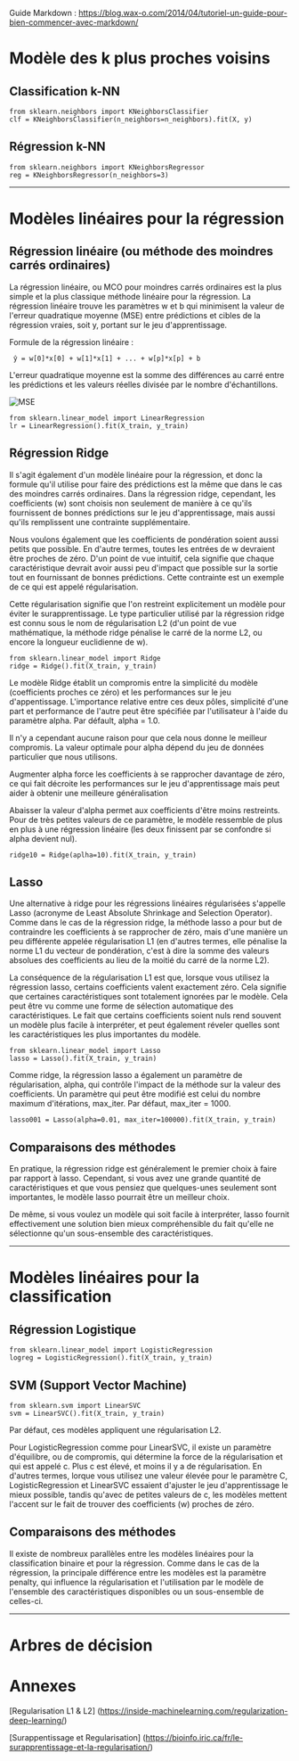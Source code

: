 Guide Markdown : https://blog.wax-o.com/2014/04/tutoriel-un-guide-pour-bien-commencer-avec-markdown/

# Modèle des k plus proches voisins

## Classification k-NN

<pre><code>from sklearn.neighbors import KNeighborsClassifier
clf = KNeighborsClassifier(n_neighbors=n_neighbors).fit(X, y)</code></pre>

## Régression k-NN

<pre><code>from sklearn.neighbors import KNeighborsRegressor
reg = KNeighborsRegressor(n_neighbors=3)</code></pre>

****************************************************************************************************

# Modèles linéaires pour la régression

## Régression linéaire (ou méthode des moindres carrés ordinaires)

La régression linéaire, ou MCO pour moindres carrés ordinaires est la plus simple et la plus classique méthode linéaire pour la régression. La régression linéaire trouve les paramètres w et b qui minimisent la valeur de l'erreur quadratique moyenne (MSE) entre prédictions et cibles de la régression vraies, soit y, portant sur le jeu d'apprentissage. 

Formule de la régression linéaire :
<pre><code> ŷ = w[0]*x[0] + w[1]*x[1] + ... + w[p]*x[p] + b </code></pre>

L'erreur quadratique moyenne est la somme des différences au carré entre les prédictions et les valeurs réelles divisée par le nombre d'échantillons.

![MSE](https://cdn-media-1.freecodecamp.org/images/hmZydSW9YegiMVPWq2JBpOpai3CejzQpGkNG "MSE")

<pre><code>from sklearn.linear_model import LinearRegression
lr = LinearRegression().fit(X_train, y_train)</code></pre>

## Régression Ridge

Il s'agit également d'un modèle linéaire pour la régression, et donc la formule qu'il utilise pour faire des prédictions est la même que dans le cas des moindres carrés ordinaires. Dans la régression ridge, cependant, les coefficients (w) sont choisis non seulement de manière à ce qu'ils fournissent de bonnes prédictions sur le jeu d'apprentissage, mais aussi qu'ils remplissent une contrainte supplémentaire.

Nous voulons également que les coefficients de pondération soient aussi petits que possible. En d'autre termes, toutes les entrées de w devraient être proches de zéro. D'un point de vue intuitif, cela signifie que chaque caractéristique devrait avoir aussi peu d'impact que possible sur la sortie tout en fournissant de bonnes prédictions. Cette contrainte est un exemple de ce qui est appelé régularisation.

Cette régularisation signifie que l'on restreint explicitement un modèle pour éviter le surapprentissage. Le type particulier utilisé par la régression ridge est connu sous le nom de régularisation L2 (d'un point de vue mathématique, la méthode ridge pénalise le carré de la norme L2, ou encore la longueur euclidienne de w).

<pre><code>from sklearn.linear_model import Ridge
ridge = Ridge().fit(X_train, y_train)</code></pre>

Le modèle Ridge établit un compromis entre la simplicité du modèle (coefficients proches ce zéro) et les performances sur le jeu d'appentissage. L'importance relative entre ces deux pôles, simplicité d'une part et performance de l'autre peut être spécifiée par l'utilisateur à l'aide du paramètre alpha. Par défault, alpha = 1.0. 

Il n'y a cependant aucune raison pour que cela nous donne le meilleur compromis. La valeur optimale pour alpha dépend du jeu de données particulier que nous utilisons. 

Augmenter alpha force les coefficients à se rapprocher davantage de zéro, ce qui fait décroite les performances sur le jeu d'apprentissage mais peut aider à obtenir une meilleure généralisation

Abaisser la valeur d'alpha permet aux coefficients d'être moins restreints. Pour de très petites valeurs de ce paramètre, le modèle ressemble de plus en plus à une régression linéaire (les deux finissent par se confondre si alpha devient nul).

<pre><code>ridge10 = Ridge(aplha=10).fit(X_train, y_train)</code></pre>

## Lasso

Une alternative à ridge pour les régressions linéaires régularisées s'appelle Lasso (acronyme de Least Absolute Shrinkage and Selection Operator). Comme dans le cas de la régression ridge, la méthode lasso a pour but de contraindre les coefficients à se rapprocher de zéro, mais d'une manière un peu différente appelée régularisation L1 (en d'autres termes, elle pénalise la norme L1 du vecteur de pondération, c'est à dire la somme des valeurs absolues des coefficients au lieu de la moitié du carré de la norme L2).

La conséquence de la régularisation L1 est que, lorsque vous utilisez la régression lasso, certains coefficients valent exactement zéro. Cela signifie que certaines caractéristiques sont totalement ignorées par le modèle. Cela peut être vu comme une forme de sélection automatique des caractéristiques. Le fait que certains coefficients soient nuls rend souvent un modèle plus facile à interpréter, et peut également réveler quelles sont les caractéristiques les plus importantes du modèle.

<pre><code>from sklearn.linear_model import Lasso
lasso = Lasso().fit(X_train, y_train)</code></pre>

Comme ridge, la régression lasso a également un paramètre de régularisation, alpha, qui contrôle l'impact de la méthode sur la valeur des coefficients. Un paramètre qui peut être modifié est celui du nombre maximum d'itérations, max_iter. Par défaut, max_iter = 1000.

<pre><code>lasso001 = Lasso(alpha=0.01, max_iter=100000).fit(X_train, y_train)</code></pre>

## Comparaisons des méthodes

En pratique, la régression ridge est généralement le premier choix à faire par rapport à lasso. Cependant, si vous avez une grande quantité de caractéristiques et que vous pensiez que quelques-unes seulement sont importantes, le modèle lasso pourrait être un meilleur choix.

De même, si vous voulez un modèle qui soit facile à interpréter, lasso fournit effectivement une solution bien mieux compréhensible du fait qu'elle ne sélectionne qu'un sous-ensemble des caractéristiques.

****************************************************************************************************

# Modèles linéaires pour la classification

## Régression Logistique

<pre><code>from sklearn.linear_model import LogisticRegression
logreg = LogisticRegression().fit(X_train, y_train)</code></pre>

## SVM (Support Vector Machine)

<pre><code>from sklearn.svm import LinearSVC
svm = LinearSVC().fit(X_train, y_train)</code></pre>

Par défaut, ces modèles appliquent une régularisation L2.

Pour LogisticRegression comme pour LinearSVC, il existe un paramètre d'équilibre, ou de compromis, qui détermine la force de la régularisation et qui est appelé c. Plus c est élevé, et moins il y a de régularisation. En d'autres termes, lorque vous utilisez une valeur élevée pour le paramètre C, LogisticRegression et LinearSVC essaient d'ajuster le jeu d'apprentissage le mieux possible, tandis qu'avec de petites valeurs de c, les modèles mettent l'accent sur le fait de trouver des coefficients (w) proches de zéro.

## Comparaisons des méthodes

Il existe de nombreux parallèles entre les modèles linéaires pour la classification binaire et pour la régression. Comme dans le cas de la régression, la principale différence entre les modèles est la paramètre penalty, qui influence la régularisation et l'utilisation par le modèle de l'ensemble des caractéristiques disponibles ou un sous-ensemble de celles-ci.

****************************************************************************************************

# Arbres de décision



# Annexes

[Regularisation L1 & L2] (https://inside-machinelearning.com/regularization-deep-learning/)

[Surappentissage et Regularisation] (https://bioinfo.iric.ca/fr/le-surapprentissage-et-la-regularisation/)